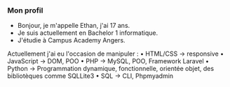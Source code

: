 ### Mon profil

* Bonjour, je m'appelle Ethan, j'ai 17 ans.
* Je suis actuellement en Bachelor 1 informatique.
* J'étudie à Campus Academy Angers.


Actuellement j'ai eu l'occasion de manipuler :
 • HTML/CSS -> responsive
 • JavaScript -> DOM, POO
 • PHP -> MySQL, POO, Framework Laravel
 • Python -> Programmation dynamique, fonctionnelle, orientée objet, des bibliotèques comme SQLLite3
 • SQL -> CLI, Phpmyadmin
 
